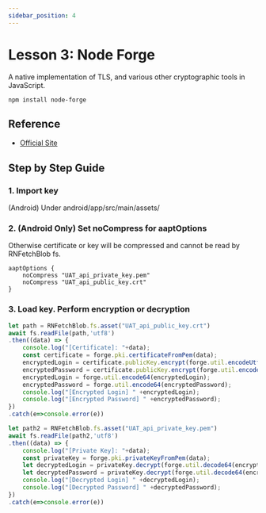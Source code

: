 ```yaml
---
sidebar_position: 4
---
```


# Lesson 3: Node Forge
  
A native implementation of TLS, and various other cryptographic tools in JavaScript.

```console
npm install node-forge
```

## Reference

- [Official Site](https://www.npmjs.com/package/node-forge)


## Step by Step Guide

### 1. Import key

(Android) Under android/app/src/main/assets/

### 2. (Android Only) Set noCompress for aaptOptions

Otherwise certificate or key will be compressed and cannot be read by RNFetchBlob fs.

```console title="android/app/build.gradle"
aaptOptions {
    noCompress "UAT_api_private_key.pem"
    noCompress "UAT_api_public_key.crt"
}
```

### 3. Load key. Perform encryption or decryption

```jsx title="Encryption"
let path = RNFetchBlob.fs.asset("UAT_api_public_key.crt")
await fs.readFile(path,'utf8')
.then((data) => {
    console.log("[Certificate]: "+data);
    const certificate = forge.pki.certificateFromPem(data);
    encryptedLogin = certificate.publicKey.encrypt(forge.util.encodeUtf8(encryptedLogin));
    encryptedPassword = certificate.publicKey.encrypt(forge.util.encodeUtf8(encryptedPassword));
    encryptedLogin = forge.util.encode64(encryptedLogin);
    encryptedPassword = forge.util.encode64(encryptedPassword);
    console.log("[Encrypted Login] " +encryptedLogin);
    console.log("[Encrypted Password] " +encryptedPassword);
})
.catch(e=>console.error(e))
```

```jsx title="Decryption"
let path2 = RNFetchBlob.fs.asset("UAT_api_private_key.pem")
await fs.readFile(path2,'utf8')
.then((data) => {
    console.log("[Private Key]: "+data);
    const privateKey = forge.pki.privateKeyFromPem(data);
    let decryptedLogin = privateKey.decrypt(forge.util.decode64(encryptedLogin));
    let decryptedPassword = privateKey.decrypt(forge.util.decode64(encryptedPassword));  
    console.log("[Decrypted Login] " +decryptedLogin);
    console.log("[Decrypted Password] " +decryptedPassword);
})
.catch(e=>console.error(e))
```